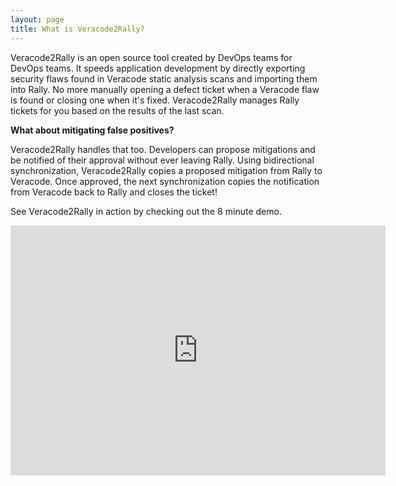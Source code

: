 ```yaml
---
layout: page
title: What is Veracode2Rally?
---
```


Veracode2Rally is an open source tool created by DevOps teams for DevOps teams. It speeds application development by directly exporting security flaws found in Veracode static analysis scans and importing them into Rally. No more manually opening a defect ticket when a Veracode flaw is found or closing one when it's fixed. Veracode2Rally manages Rally tickets for you based on the results of the last scan.

**What about mitigating false positives?**

Veracode2Rally handles that too. Developers can propose mitigations and be notified of their approval without ever leaving Rally. Using bidirectional synchronization, Veracode2Rally copies a proposed mitigation from Rally to Veracode. Once approved, the next synchronization copies the notification from Veracode back to Rally and closes the ticket!

See Veracode2Rally in action by checking out the 8 minute demo.

<!-- copy and paste. Modify height and width if desired. -->
<iframe class="tscplayer_inline embeddedObject" name="tsc_player" scrolling="no" frameborder="0" type="text/html" style="overflow:hidden;" src="https://www.screencast.com/users/securedevops/folders/Veracode2Rally/media/4cbfee02-2c62-4485-85ac-77a4715a8510/embed" height="400" width="600" webkitallowfullscreen mozallowfullscreen allowfullscreen></iframe>




